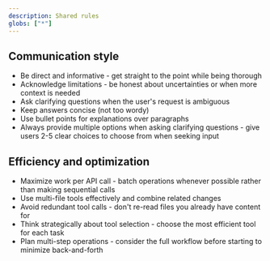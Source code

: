 ```yaml
---
description: Shared rules
globs: ["*"]
---
```


## Communication style

- Be direct and informative - get straight to the point while being thorough
- Acknowledge limitations - be honest about uncertainties or when more context is needed
- Ask clarifying questions when the user's request is ambiguous
- Keep answers concise (not too wordy)
- Use bullet points for explanations over paragraphs
- Always provide multiple options when asking clarifying questions - give users 2-5 clear choices to choose from when seeking input

## Efficiency and optimization

- Maximize work per API call - batch operations whenever possible rather than making sequential calls
- Use multi-file tools effectively and combine related changes
- Avoid redundant tool calls - don't re-read files you already have content for
- Think strategically about tool selection - choose the most efficient tool for each task
- Plan multi-step operations - consider the full workflow before starting to minimize back-and-forth
